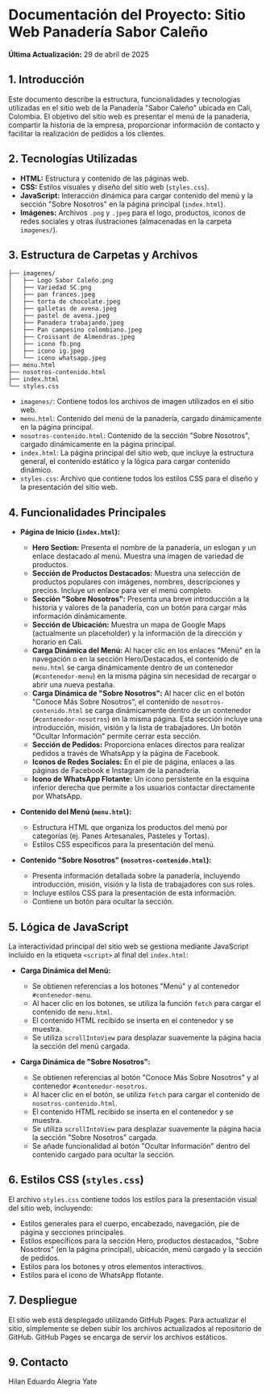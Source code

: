 # Documentación del Proyecto: Sitio Web Panadería Sabor Caleño

**Última Actualización:** 29 de abril de 2025

## 1. Introducción

Este documento describe la estructura, funcionalidades y tecnologías utilizadas en el sitio web de la Panadería "Sabor Caleño" ubicada en Cali, Colombia. El objetivo del sitio web es presentar el menú de la panadería, compartir la historia de la empresa, proporcionar información de contacto y facilitar la realización de pedidos a los clientes.

## 2. Tecnologías Utilizadas

* **HTML:** Estructura y contenido de las páginas web.
* **CSS:** Estilos visuales y diseño del sitio web (`styles.css`).
* **JavaScript:** Interacción dinámica para cargar contenido del menú y la sección "Sobre Nosotros" en la página principal (`index.html`).
* **Imágenes:** Archivos `.png` y `.jpeg` para el logo, productos, iconos de redes sociales y otras ilustraciones (almacenadas en la carpeta `imagenes/`).

## 3. Estructura de Carpetas y Archivos

```
├── imagenes/
│   ├── Logo Sabor Caleño.png
│   ├── Variedad SC.png
│   ├── pan frances.jpeg
│   ├── torta de chocolate.jpeg
│   ├── galletas de avena.jpeg
│   ├── pastel de avena.jpeg
│   ├── Panadera trabajando.jpeg
│   ├── Pan campesino colombiano.jpeg
│   ├── Croissant de Almendras.jpeg
│   ├── icono fb.png
│   ├── icono ig.jpeg
│   └── icono whatsapp.jpeg
├── menu.html
├── nosotros-contenido.html
├── index.html
└── styles.css
```

* `imagenes/`: Contiene todos los archivos de imagen utilizados en el sitio web.
* `menu.html`: Contenido del menú de la panadería, cargado dinámicamente en la página principal.
* `nosotros-contenido.html`: Contenido de la sección "Sobre Nosotros", cargado dinámicamente en la página principal.
* `index.html`: La página principal del sitio web, que incluye la estructura general, el contenido estático y la lógica para cargar contenido dinámico.
* `styles.css`: Archivo que contiene todos los estilos CSS para el diseño y la presentación del sitio web.

## 4. Funcionalidades Principales

* **Página de Inicio (`index.html`):**
    * **Hero Section:** Presenta el nombre de la panadería, un eslogan y un enlace destacado al menú. Muestra una imagen de variedad de productos.
    * **Sección de Productos Destacados:** Muestra una selección de productos populares con imágenes, nombres, descripciones y precios. Incluye un enlace para ver el menú completo.
    * **Sección "Sobre Nosotros":** Presenta una breve introducción a la historia y valores de la panadería, con un botón para cargar más información dinámicamente.
    * **Sección de Ubicación:** Muestra un mapa de Google Maps (actualmente un placeholder) y la información de la dirección y horario en Cali.
    * **Carga Dinámica del Menú:** Al hacer clic en los enlaces "Menú" en la navegación o en la sección Hero/Destacados, el contenido de `menu.html` se carga dinámicamente dentro de un contenedor (`#contenedor-menu`) en la misma página sin necesidad de recargar o abrir una nueva pestaña.
    * **Carga Dinámica de "Sobre Nosotros":** Al hacer clic en el botón "Conoce Más Sobre Nosotros", el contenido de `nosotros-contenido.html` se carga dinámicamente dentro de un contenedor (`#contenedor-nosotros`) en la misma página. Esta sección incluye una introducción, misión, visión y la lista de trabajadores. Un botón "Ocultar Información" permite cerrar esta sección.
    * **Sección de Pedidos:** Proporciona enlaces directos para realizar pedidos a través de WhatsApp y la página de Facebook.
    * **Iconos de Redes Sociales:** En el pie de página, enlaces a las páginas de Facebook e Instagram de la panadería.
    * **Icono de WhatsApp Flotante:** Un icono persistente en la esquina inferior derecha que permite a los usuarios contactar directamente por WhatsApp.

* **Contenido del Menú (`menu.html`):**
    * Estructura HTML que organiza los productos del menú por categorías (ej. Panes Artesanales, Pasteles y Tortas).
    * Estilos CSS específicos para la presentación del menú.

* **Contenido "Sobre Nosotros" (`nosotros-contenido.html`):**
    * Presenta información detallada sobre la panadería, incluyendo introducción, misión, visión y la lista de trabajadores con sus roles.
    * Incluye estilos CSS para la presentación de esta información.
    * Contiene un botón para ocultar la sección.

## 5. Lógica de JavaScript

La interactividad principal del sitio web se gestiona mediante JavaScript incluido en la etiqueta `<script>` al final del `index.html`:

* **Carga Dinámica del Menú:**
    * Se obtienen referencias a los botones "Menú" y al contenedor `#contenedor-menu`.
    * Al hacer clic en los botones, se utiliza la función `fetch` para cargar el contenido de `menu.html`.
    * El contenido HTML recibido se inserta en el contenedor y se muestra.
    * Se utiliza `scrollIntoView` para desplazar suavemente la página hacia la sección del menú cargada.

* **Carga Dinámica de "Sobre Nosotros":**
    * Se obtienen referencias al botón "Conoce Más Sobre Nosotros" y al contenedor `#contenedor-nosotros`.
    * Al hacer clic en el botón, se utiliza `fetch` para cargar el contenido de `nosotros-contenido.html`.
    * El contenido HTML recibido se inserta en el contenedor y se muestra.
    * Se utiliza `scrollIntoView` para desplazar suavemente la página hacia la sección "Sobre Nosotros" cargada.
    * Se añade funcionalidad al botón "Ocultar Información" dentro del contenido cargado para ocultar la sección.

## 6. Estilos CSS (`styles.css`)

El archivo `styles.css` contiene todos los estilos para la presentación visual del sitio web, incluyendo:

* Estilos generales para el cuerpo, encabezado, navegación, pie de página y secciones principales.
* Estilos específicos para la sección Hero, productos destacados, "Sobre Nosotros" (en la página principal), ubicación, menú cargado y la sección de pedidos.
* Estilos para los botones y otros elementos interactivos.
* Estilos para el icono de WhatsApp flotante.

## 7. Despliegue

El sitio web está desplegado utilizando GitHub Pages. Para actualizar el sitio, simplemente se deben subir los archivos actualizados al repositorio de GitHub. GitHub Pages se encarga de servir los archivos estáticos.


## 9. Contacto

Hilan Eduardo Alegria Yate
